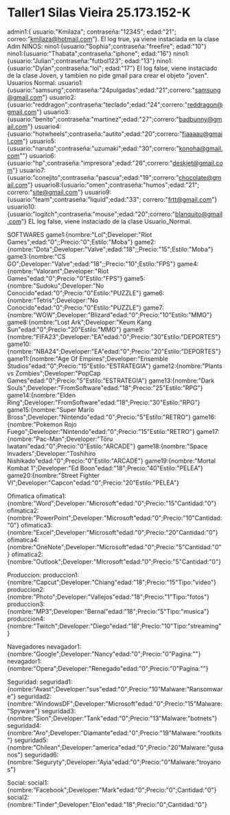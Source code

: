# Taller1 Silas Vieira 25.173.152-K

admin1:{ usuario:"Kmilaza"; contraseña:"12345"; edad:"21"; correo:”kmilaza@hotmail.com”}. El log true, ya viene instaciada en la clase Adm
NIÑOS:
nino1:{usuario:"Sophia";contraseña:"freefire"; edad:"10"}
nino1:{usuario:"Thabata";contraseña:"iphone"; edad:"16"}
nino1:{usuario:"Julian";contraseña:"futbol123"; edad:"13"}
nino1:{usuario:"Dylan";contraseña:"lol"; edad:"17"}
El log false, viene instaciado de la clase Joven, y tambien no pide gmail para  crear el objeto "joven".
Usuarios Normal:
usuario1:{usuario:"samsung";contraseña:"24pulgadas";edad:"21";correro:"samsung@gmail.com"}
usuario2:{usuario:"reddragon";contraseña:"teclado";edad:"24";correro:"reddragon@gmail.com"}
usuario3:{usuario:"benito";contraseña:"martinez";edad:"27";correro:"badbunny@gmail.com"}
usuario4:{usuario:"hotwheels";contraseña:"autito";edad:"20";correro:"fiaaaau@gmail.com"}
usuario5:{usuario:"naruto";contraseña:"uzumaki";edad:"30";correro:"konoha@gmail.com""}
usuario6:{usuario:"hp";contraseña:"impresora";edad:"26";correro:"deskjet@gmail.com"}
usuario7:{usuario:"conejito";contraseña:"pascua";edad:"19";correro:"chocolate@gmail.com"}
usuario8:{usuario:"omen";contraseña:"humos";edad:"21";
correro:"site@gmail.com"}
usuario9:{usuario:"team";contraseña:"liquid";edad:"33";
correro:"frtt@gmail.com"}
usuario10:{usuario:"logitch";contraseña:"mouse";edad:"20";correro:"blanquito@gmail.com"}
EL log false, viene instaciado de la clase Usuario_Normal.

SOFTWARES
game1:{nombre:"Lol";Developer:"Riot Games";edad:"0";;Precio:"0";Estilo:"Moba"}
game2:{nombre:"Dota";Developer:"Valve";edad:"18";;Precio:"15";Estilo:"Moba"}
game3:{nombre:"CS GO";Developer:"Valve";edad:"18";;Precio:"10";Estilo:"FPS"}
game4:{nombre:"Valorant";Developer:"Riot Games"edad:"0";Precio:"0"Estilo:"FPS"}
game5:{nombre:"Sudoku";Developer:"No Conocido"edad:"0";Precio:"0"Estilo:"PUZZLE"}
game6:{nombre:"Tetris";Developer:"No Conocido"edad:"0";Precio:"0"Estilo:"PUZZLE"}
game7:{nombre:"WOW";Developer:"Blizard"edad:"0";Precio:"10"Estilo:"MMO"}
game8:{nombre:"Lost Ark";Developer:"Keum Kang Sun"edad:"0";Precio:"20"Estilo:"MMO"}
game9:{nombre:"FIFA23";Developer:"EA"edad:"0";Precio:"30"Estilo:"DEPORTES"}
game10:{nombre:"NBA24";Developer:"EA"edad:"0";Precio:"20"Estilo:"DEPORTES"}
game11:{nombre:"Age Of Empires";Developer:"Ensemble Studios"edad:"0";Precio:"15"Estilo:"ESTRATEGIA"}
game12:{nombre:"Plants vs Zombies";Developer:"PopCap Games"edad:"0";Precio:"5"Estilo:"ESTRATEGIA"}
game13:{nombre:"Dark Souls";Developer:"FromSoftware"edad:"18";Precio:"25"Estilo:"RPG"}
game14:{nombre:"Elden Ring";Developer:"FromSoftware"edad:"18";Precio:"30"Estilo:"RPG"}
game15:{nombre:"Super Mario Bross";Developer:"Nintendo"edad:"0";Precio:"5"Estilo:"RETRO"}
game16:{nombre:"Pokemon Rojo Fuego";Developer:"Nintendo"edad:"0";Precio:"15"Estilo:"RETRO"}
game17:{nombre:"Pac-Man";Developer:"Tōru Iwatani"edad:"0";Precio:"0"Estilo:"ARCADE"}
game18:{nombre:"Space Invaders";Developer:"Toshihiro Nishikado"edad:"0";Precio:"0"Estilo:"ARCADE"}
game19:{nombre:"Mortal Kombat 1";Developer:"Ed Boon"edad:"18";Precio:"40"Estilo:"PELEA"}
game20:{nombre:"Street Fighter VI";Developer:"Capcon"edad:"0";Precio:"20"Estilo:"PELEA"}

Ofimatica
ofimatica1:{nombre:"Word";Developer:"Microsoft"edad:"0";Precio:"15"Cantidad:"0"}
ofimatica2:{nombre:"PowerPoint";Developer:"Microsoft"edad:"0";Precio:"10"Cantidad:"0"}
ofimatica3:{nombre:"Excel";Developer:"Microsoft"edad:"0";Precio:"20"Cantidad:"0"}
ofimatica4:{nombre:"OneNote";Developer:"Microsoft"edad:"0";Precio:"5"Cantidad:"0"}
ofimatica2:{nombre:"Outlook";Developer:"Microsoft"edad:"0";Precio:"5"Cantidad:"0"}

Produccion:
produccion1:{nombre:"Capcut";Developer:"Chiang"edad:"18";Precio:"15"Tipo:"video"}
produccion2:{nombre:"Photo";Developer:"Vallejos"edad:"18";Precio:"1"Tipo:"fotos"}
produccion3:{nombre:"MP3";Developer:"Bernal"edad:"18";Precio:"5"Tipo:"musica"}
produccion4:{nombre:"Twitch";Developer:"Diego"edad:"18";Precio:"10"Tipo:"streaming"}

Navegadores
nevagador1:{nombre:"Google";Developer:"Nancy"edad:"0";Precio:"0"Pagina:""}
nevagador1:{nombre:"Opera";Developer:"Renegado"edad:"0";Precio:"0"Pagina:""}

Seguridad:
seguridad1:{nombre:"Avast";Developer:"sus"edad:"0";Precio:"10"Malware:"Ransomware"}
seguridad2:{nombre:"WindowsDF";Developer:"Microsoft"edad:"0";Precio:"15"Malware:"Spyware"}
seguridad3:{nombre:"Sion";Developer:"Tank"edad:"0";Precio:"13"Malware:"botnets"}
seguridad4:{nombre:"Aro";Developer:"Diamante"edad:"0";Precio:"19"Malware:"rootkits"}
seguridad5:{nombre:"Chilean";Developer:"america"edad:"0";Precio:"20"Malware:"gusanos"}
seguridad6:{nombre:"Seguryty";Developer:"Ayia"edad:"0";Precio:"0"Malware:"troyanos"}

Social:
social1:{nombre:"Facebook";Developer:"Mark"edad:"0";Precio:"0";Cantidad:"0"}
social2:{nombre:"Tinder";Developer:"Elon"edad:"18";Precio:"0";Cantidad:"0"}

